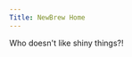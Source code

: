 ```yaml
---
Title: NewBrew Home
---
```


<div class="p-4 outline-pink-400 outline-offset-[5px]">
    <div class="outline-cyan-400 bg-white">
    Who doesn't like shiny things?!
    </div>
</div>